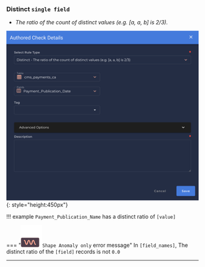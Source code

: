 ### Distinct <spam id='single-field'>`single field`</spam>
* *The ratio of the count of distinct values (e.g. [a, a, b] is 2/3).*

![Screenshot](../assets/checks/rule-types/distinct-check.png){: style="height:450px"}

!!! example
    `Payment_Publication_Name` has a distinct ratio of `[value]`

=== "![Screenshot](../assets/checks/rule-types/icons/icon-shape-anomaly-dark.svg)`Shape Anomaly only` error message"
    In `[field_names]`, The distinct ratio of the `[field]` records is not `0.0`

---